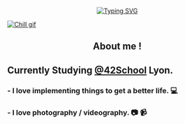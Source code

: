 <!--Header-->
<p align="center">
<a href="https://github.com/maeumdaerohae?tab=repositories"><img src="https://readme-typing-svg.demolab.com?font=Fira+Code&pause=1000&color=F7F7F7&center=true&vCenter=true&width=500&height=30&lines=42 Student;Always+learning+new+things" alt="Typing SVG" /></a>
</p>

<!--Lofiboy-->
[<img align="center" alt="Chill gif" src="https://cdn.shopify.com/s/files/1/0578/3696/1997/t/9/assets/lofiboy.gif?v=103461765217895835051680702279" />](https://github.com/maeumdaerohae?tab=repositories)

<div align="center">
  
## About me !

</div>

## Currently Studying [@42School](https://github.com/42School) Lyon.
  ### - I love implementing things to get a better life. :computer:
  ### - I love photography / videography. :camera: :video_camera:
